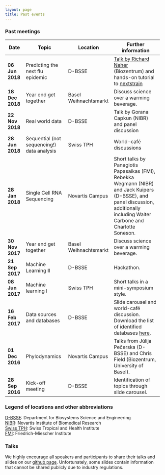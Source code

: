 ```yaml
---
layout: page
title: Past events
---
```





### Past meetings

| Date   | Topic   | Location   | Further information   |
|---|---|---|---|
| **06 Jun 2018** | Predicting the next flu epidemic | D-BSSE | [Talk by Richard Neher][link talk RN] (Biozentrum) and hands-on tutorial to [nextstrain][link nextstrain] |  
| **18 Dec 2018** | Year end get together | Basel Weihnachtsmarkt |  Discuss science over a warming beverage. |
| **22 Nov 2018** | Real world data | D-BSSE | Talk by Gorana Capkun (NIBR) and panel discussion |  
| **28 Jun 2018** | Sequential (not sequencing!) data analysis | Swiss TPH |  World-café discussions |
| **28 Jan 2018** | Single Cell RNA Sequencing | Novartis Campus |  Short talks by Panagiotis Papasaikas (FMI), Rebekka Wegmann (NIBR) and Jack Kuipers (D-BSSE), and panel discussion, additionally including  Walter Carbone and Charlotte Soneson. |
| **30 Nov 2017** | Year end get together | Basel Weihnachtsmarkt |  Discuss science over a warming beverage. |
| **21 Sep 2017** | Machine Learning II | D-BSSE |  Hackathon. |
| **08 Jun 2017** | Machine learning I | Swiss TPH |  Short talks in a mini-symposium style. |
| **16 Feb 2017** | Data sources and databases | D-BSSE |  Slide carousel and world-café discussion. Download the list of identified databases [here][download data]. |
| **01 Dec 2016** | Phylodynamics | Novartis Campus | Talks from Jūlija Pečerska (D-BSSE) and Chris Field (Biozentrum, University of Basel). |
| **28 Sep 2016** | Kick-off meeting | D-BSSE |  Identification of topics through slide carousel. |


### Legend of locations and other abbreviations

[D-BSSE][link D-BSSE]: Department for Biosystems Science and Engineering     
[NIBR][link NIBR]: Novartis Institute of Biomedical Research  
[Swiss TPH][link Swiss TPH]: Swiss Tropical and Health Institute  
[FMI][link FMI]: Friedrich-Miescher Institute

### Talks
We highly encourage all speakers and participants to share their talks and slides on our [github page][link github]. Unfortunately, some slides contain information that cannot be shared publicly due to industry regulations.


[link D-BSSE]: http://www.bsse.ethz.ch
[download data]: /downloads/databases.docx
[link FMI]: http://www.fmi.ch/
[link NIBR]: https://www.novartis.com/our-science/novartis-institutes-biomedical-research
[link Swiss TPH]: https://www.swisstph.ch/
[link github]: https://github.com/BaselComputationalCommunityInResearch
[link talk RN]: https://neherlab.org/201906_MethodsAndBeer.html#/
[link nextstrain]: https://nextstrain.org/
